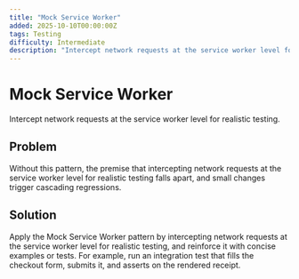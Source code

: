 ```yaml
---
title: "Mock Service Worker"
added: 2025-10-10T00:00:00Z
tags: Testing
difficulty: Intermediate
description: "Intercept network requests at the service worker level for realistic testing."
---
```

# Mock Service Worker

Intercept network requests at the service worker level for realistic testing.

## Problem

Without this pattern, the premise that intercepting network requests at the service worker level for realistic testing falls apart, and small changes trigger cascading regressions.

## Solution

Apply the Mock Service Worker pattern by intercepting network requests at the service worker level for realistic testing, and reinforce it with concise examples or tests. For example, run an integration test that fills the checkout form, submits it, and asserts on the rendered receipt.
